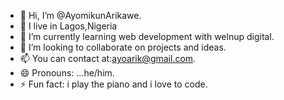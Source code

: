 - 👋 Hi, I’m @AyomikunArikawe.
- 👀 I live in Lagos,Nigeria
- 🌱 I’m currently learning web development with welnup digital.
- 💞️ I’m looking to collaborate on projects and ideas.
- 📫 You can contact at:ayoarik@gmail.com.
- 😄 Pronouns: ...he/him.
- ⚡ Fun fact: i play the piano and i love to code.

<!---
AyomikunArikawe/AyomikunArikawe is a ✨ special ✨ repository because its `README.md` (this file) appears on your GitHub profile.
You can click the Preview link to take a look at your changes.
--->
